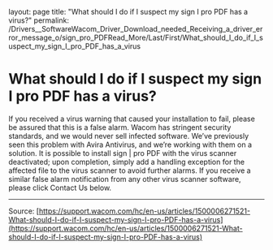layout: page
title: "What should I do if I suspect my sign I pro PDF has a virus?"
permalink: /Drivers__SoftwareWacom_Driver_Download_needed_Receiving_a_driver_error_message_o/sign_pro_PDFRead_More/Last/First/What_should_I_do_if_I_suspect_my_sign_I_pro_PDF_has_a_virus

# What should I do if I suspect my sign I pro PDF has a virus?

If you received a virus warning that caused your installation to fail, please be assured that this is a false alarm. Wacom has stringent security standards, and we would never sell infected software. We’ve previously seen this problem with Avira Antivirus, and we’re working with them on a solution. It is possible to install sign | pro PDF with the virus scanner deactivated; upon completion, simply add a handling exception for the affected file to the virus scanner to avoid further alarms. If you receive a similar false alarm notification from any other virus scanner software, please click Contact Us below.

---
Source: [https://support.wacom.com/hc/en-us/articles/1500006271521-What-should-I-do-if-I-suspect-my-sign-I-pro-PDF-has-a-virus](https://support.wacom.com/hc/en-us/articles/1500006271521-What-should-I-do-if-I-suspect-my-sign-I-pro-PDF-has-a-virus)
